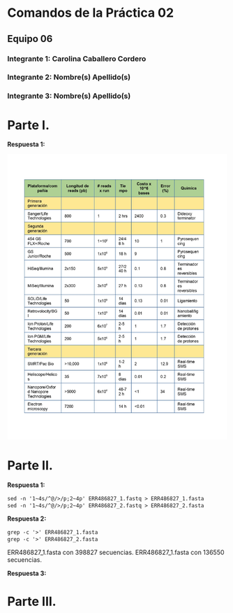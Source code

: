 # Comandos de la Práctica 02
## Equipo 06
### Integrante 1: Carolina Caballero Cordero
### Integrante 2: Nombre(s) Apellido(s)
### Integrante 3: Nombre(s) Apellido(s)

# Parte I. 

**Respuesta 1:**

![tabla](https://github.com/cxro-cc/Practica02_Equipo07/blob/main/tabla.jpg)

# Parte II.

**Respuesta 1:**

```
sed -n '1~4s/^@/>/p;2~4p' ERR486827_1.fastq > ERR486827_1.fasta
sed -n '1~4s/^@/>/p;2~4p' ERR486827_2.fastq > ERR486827_2.fasta
```

**Respuesta 2:**

```
grep -c '>' ERR486827_1.fasta
grep -c '>' ERR486827_2.fasta

```
ERR486827_1.fasta con 398827 secuencias.
ERR486827_1.fasta con 136550 secuencias.

**Respuesta 3:**

# Parte III.
